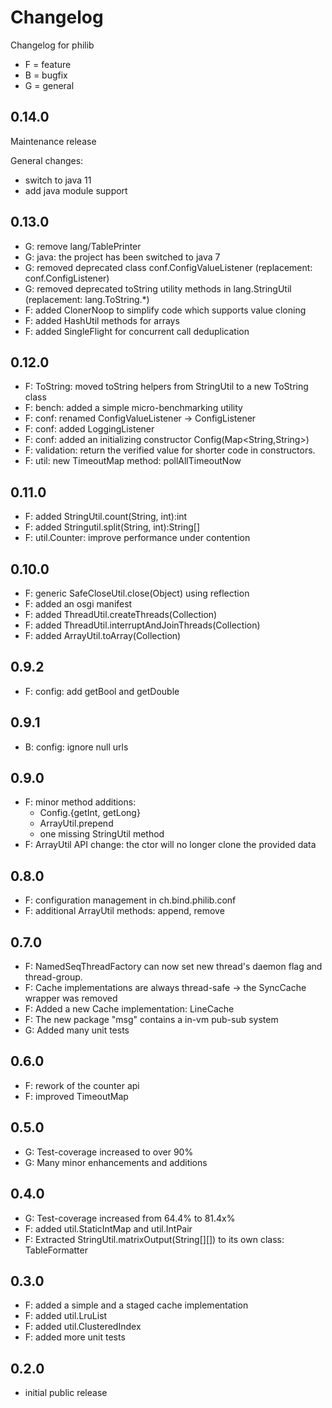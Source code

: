 # Changelog

Changelog for philib
- F = feature
- B = bugfix
- G = general

## 0.14.0
Maintenance release

General changes:
- switch to java 11
- add java module support

## 0.13.0

- G: remove lang/TablePrinter
- G: java: the project has been switched to java 7
- G: removed deprecated class conf.ConfigValueListener (replacement: conf.ConfigListener)
- G: removed deprecated toString utility methods in lang.StringUtil (replacement: lang.ToString.*)
- F: added ClonerNoop to simplify code which supports value cloning
- F: added HashUtil methods for arrays
- F: added SingleFlight for concurrent call deduplication

## 0.12.0
- F: ToString: moved toString helpers from StringUtil to a new ToString class
- F: bench: added a simple micro-benchmarking utility
- F: conf: renamed ConfigValueListener -> ConfigListener
- F: conf: added LoggingListener
- F: conf: added an initializing constructor Config(Map<String,String>) 
- F: validation: return the verified value for shorter code in constructors.
- F: util: new TimeoutMap method: pollAllTimeoutNow

## 0.11.0
- F: added StringUtil.count(String, int):int
- F: added Stringutil.split(String, int):String[]
- F: util.Counter: improve performance under contention

## 0.10.0
- F: generic SafeCloseUtil.close(Object) using reflection
- F: added an osgi manifest
- F: added ThreadUtil.createThreads(Collection<Thread>)
- F: added ThreadUtil.interruptAndJoinThreads(Collection<Thread>)
- F: added ArrayUtil.toArray(Collection<X>)

## 0.9.2
- F: config: add getBool and getDouble

## 0.9.1
- B: config: ignore null urls

## 0.9.0
- F: minor method additions:
  - Config.{getInt, getLong}
  - ArrayUtil.prepend
  - one missing StringUtil method
-  F: ArrayUtil API change: the ctor will no longer clone the provided data

## 0.8.0
- F: configuration management in ch.bind.philib.conf
- F: additional ArrayUtil methods: append, remove

## 0.7.0
- F: NamedSeqThreadFactory can now set new thread's daemon flag and thread-group.
- F: Cache implementations are always thread-safe -> the SyncCache wrapper was removed
- F: Added a new Cache implementation: LineCache
- F: The new package "msg" contains a in-vm pub-sub system
- G: Added many unit tests

## 0.6.0
- F: rework of the counter api
- F: improved TimeoutMap
 
## 0.5.0
- G: Test-coverage increased to over 90%
- G: Many minor enhancements and additions

## 0.4.0
- G: Test-coverage increased from 64.4% to 81.4x%
- F: added util.StaticIntMap and util.IntPair
- F: Extracted StringUtil.matrixOutput(String[][]) to its own class: TableFormatter 

## 0.3.0
- F: added a simple and a staged cache implementation
- F: added util.LruList
- F: added util.ClusteredIndex
- F: added more unit tests

## 0.2.0
- initial public release
